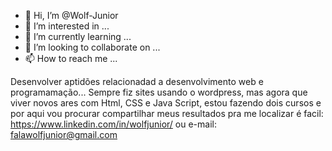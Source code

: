 - 👋 Hi, I’m @Wolf-Junior
- 👀 I’m interested in ...
- 🌱 I’m currently learning ...
- 💞️ I’m looking to collaborate on ...
- 📫 How to reach me ...

<!---
Wolf-Junior/Wolf-Junior is a ✨ special ✨ repository because its `README.md` (this file) appears on your GitHub profile.
You can click the Preview link to take a look at your changes.
--->
Desenvolver aptidões relacionadad a desenvolvimento web e programamação...
Sempre fiz sites usando o wordpress, mas agora que viver novos ares com Html, CSS e Java Script, estou fazendo dois cursos e por aqui vou procurar compartilhar meus resultados
pra me localizar é facil:  https://www.linkedin.com/in/wolfjunior/ ou e-mail: falawolfjunior@gmail.com
